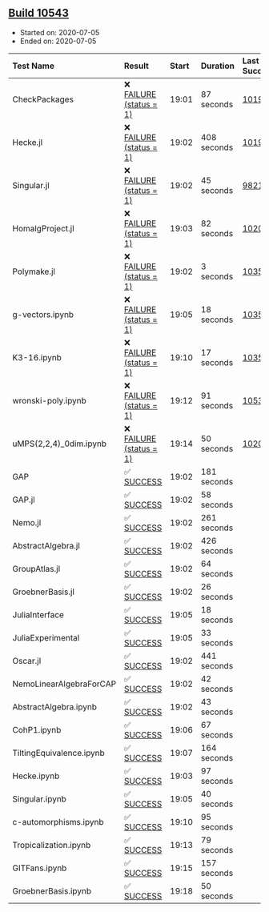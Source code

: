 ## [Build 10543](https://oscarci.mathematik.uni-kl.de/job/oscar/10543/)

* Started on: 2020-07-05
* Ended on: 2020-07-05

| Test Name    | Result | Start | Duration | Last Success | First Failure |
|:-------------|:-------|:------|:---------|:-------------|:--------------|
| CheckPackages | ❌ [FAILURE (status = 1)](https://oscarci.mathematik.uni-kl.de/job/oscar/10543/artifact/logs/build-10543/CheckPackages.log) | 19:01 | 87 seconds | [10197](https://oscarci.mathematik.uni-kl.de/job/oscar/10197/) | [10198](https://oscarci.mathematik.uni-kl.de/job/oscar/10198/) |
| Hecke.jl | ❌ [FAILURE (status = 1)](https://oscarci.mathematik.uni-kl.de/job/oscar/10543/artifact/logs/build-10543/Hecke.jl.log) | 19:02 | 408 seconds | [10197](https://oscarci.mathematik.uni-kl.de/job/oscar/10197/) | [10198](https://oscarci.mathematik.uni-kl.de/job/oscar/10198/) |
| Singular.jl | ❌ [FAILURE (status = 1)](https://oscarci.mathematik.uni-kl.de/job/oscar/10543/artifact/logs/build-10543/Singular.jl.log) | 19:02 | 45 seconds | [9821](https://oscarci.mathematik.uni-kl.de/job/oscar/9821/) | [9822](https://oscarci.mathematik.uni-kl.de/job/oscar/9822/) |
| HomalgProject.jl | ❌ [FAILURE (status = 1)](https://oscarci.mathematik.uni-kl.de/job/oscar/10543/artifact/logs/build-10543/HomalgProject.jl.log) | 19:03 | 82 seconds | [10209](https://oscarci.mathematik.uni-kl.de/job/oscar/10209/) | [10210](https://oscarci.mathematik.uni-kl.de/job/oscar/10210/) |
| Polymake.jl | ❌ [FAILURE (status = 1)](https://oscarci.mathematik.uni-kl.de/job/oscar/10543/artifact/logs/build-10543/Polymake.jl.log) | 19:02 | 3 seconds | [10356](https://oscarci.mathematik.uni-kl.de/job/oscar/10356/) | [10357](https://oscarci.mathematik.uni-kl.de/job/oscar/10357/) |
| g-vectors.ipynb | ❌ [FAILURE (status = 1)](https://oscarci.mathematik.uni-kl.de/job/oscar/10543/artifact/logs/build-10543/g-vectors.ipynb.log) | 19:05 | 18 seconds | [10356](https://oscarci.mathematik.uni-kl.de/job/oscar/10356/) | [10357](https://oscarci.mathematik.uni-kl.de/job/oscar/10357/) |
| K3-16.ipynb | ❌ [FAILURE (status = 1)](https://oscarci.mathematik.uni-kl.de/job/oscar/10543/artifact/logs/build-10543/K3-16.ipynb.log) | 19:10 | 17 seconds | [10356](https://oscarci.mathematik.uni-kl.de/job/oscar/10356/) | [10357](https://oscarci.mathematik.uni-kl.de/job/oscar/10357/) |
| wronski-poly.ipynb | ❌ [FAILURE (status = 1)](https://oscarci.mathematik.uni-kl.de/job/oscar/10543/artifact/logs/build-10543/wronski-poly.ipynb.log) | 19:12 | 91 seconds | [10539](https://oscarci.mathematik.uni-kl.de/job/oscar/10539/) | [10540](https://oscarci.mathematik.uni-kl.de/job/oscar/10540/) |
| uMPS(2,2,4)_0dim.ipynb | ❌ [FAILURE (status = 1)](https://oscarci.mathematik.uni-kl.de/job/oscar/10543/artifact/logs/build-10543/uMPS-2-2-4-_0dim.ipynb.log) | 19:14 | 50 seconds | [10209](https://oscarci.mathematik.uni-kl.de/job/oscar/10209/) | [10210](https://oscarci.mathematik.uni-kl.de/job/oscar/10210/) |
| GAP | ✅ [SUCCESS](https://oscarci.mathematik.uni-kl.de/job/oscar/10543/artifact/logs/build-10543/GAP.log) | 19:02 | 181 seconds |  |  |
| GAP.jl | ✅ [SUCCESS](https://oscarci.mathematik.uni-kl.de/job/oscar/10543/artifact/logs/build-10543/GAP.jl.log) | 19:02 | 58 seconds |  |  |
| Nemo.jl | ✅ [SUCCESS](https://oscarci.mathematik.uni-kl.de/job/oscar/10543/artifact/logs/build-10543/Nemo.jl.log) | 19:02 | 261 seconds |  |  |
| AbstractAlgebra.jl | ✅ [SUCCESS](https://oscarci.mathematik.uni-kl.de/job/oscar/10543/artifact/logs/build-10543/AbstractAlgebra.jl.log) | 19:02 | 426 seconds |  |  |
| GroupAtlas.jl | ✅ [SUCCESS](https://oscarci.mathematik.uni-kl.de/job/oscar/10543/artifact/logs/build-10543/GroupAtlas.jl.log) | 19:02 | 64 seconds |  |  |
| GroebnerBasis.jl | ✅ [SUCCESS](https://oscarci.mathematik.uni-kl.de/job/oscar/10543/artifact/logs/build-10543/GroebnerBasis.jl.log) | 19:02 | 26 seconds |  |  |
| JuliaInterface | ✅ [SUCCESS](https://oscarci.mathematik.uni-kl.de/job/oscar/10543/artifact/logs/build-10543/JuliaInterface.log) | 19:05 | 18 seconds |  |  |
| JuliaExperimental | ✅ [SUCCESS](https://oscarci.mathematik.uni-kl.de/job/oscar/10543/artifact/logs/build-10543/JuliaExperimental.log) | 19:05 | 33 seconds |  |  |
| Oscar.jl | ✅ [SUCCESS](https://oscarci.mathematik.uni-kl.de/job/oscar/10543/artifact/logs/build-10543/Oscar.jl.log) | 19:02 | 441 seconds |  |  |
| NemoLinearAlgebraForCAP | ✅ [SUCCESS](https://oscarci.mathematik.uni-kl.de/job/oscar/10543/artifact/logs/build-10543/NemoLinearAlgebraForCAP.log) | 19:02 | 42 seconds |  |  |
| AbstractAlgebra.ipynb | ✅ [SUCCESS](https://oscarci.mathematik.uni-kl.de/job/oscar/10543/artifact/logs/build-10543/AbstractAlgebra.ipynb.log) | 19:02 | 43 seconds |  |  |
| CohP1.ipynb | ✅ [SUCCESS](https://oscarci.mathematik.uni-kl.de/job/oscar/10543/artifact/logs/build-10543/CohP1.ipynb.log) | 19:06 | 67 seconds |  |  |
| TiltingEquivalence.ipynb | ✅ [SUCCESS](https://oscarci.mathematik.uni-kl.de/job/oscar/10543/artifact/logs/build-10543/TiltingEquivalence.ipynb.log) | 19:07 | 164 seconds |  |  |
| Hecke.ipynb | ✅ [SUCCESS](https://oscarci.mathematik.uni-kl.de/job/oscar/10543/artifact/logs/build-10543/Hecke.ipynb.log) | 19:03 | 97 seconds |  |  |
| Singular.ipynb | ✅ [SUCCESS](https://oscarci.mathematik.uni-kl.de/job/oscar/10543/artifact/logs/build-10543/Singular.ipynb.log) | 19:05 | 40 seconds |  |  |
| c-automorphisms.ipynb | ✅ [SUCCESS](https://oscarci.mathematik.uni-kl.de/job/oscar/10543/artifact/logs/build-10543/c-automorphisms.ipynb.log) | 19:10 | 95 seconds |  |  |
| Tropicalization.ipynb | ✅ [SUCCESS](https://oscarci.mathematik.uni-kl.de/job/oscar/10543/artifact/logs/build-10543/Tropicalization.ipynb.log) | 19:13 | 79 seconds |  |  |
| GITFans.ipynb | ✅ [SUCCESS](https://oscarci.mathematik.uni-kl.de/job/oscar/10543/artifact/logs/build-10543/GITFans.ipynb.log) | 19:15 | 157 seconds |  |  |
| GroebnerBasis.ipynb | ✅ [SUCCESS](https://oscarci.mathematik.uni-kl.de/job/oscar/10543/artifact/logs/build-10543/GroebnerBasis.ipynb.log) | 19:18 | 50 seconds |  |  |
